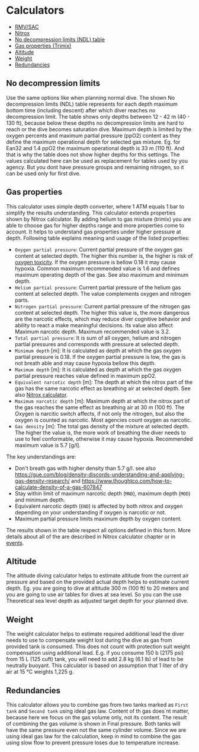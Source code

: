 # Calculators

* [RMV/SAC](./sac.md)
* [Nitrox](./nitrox.md)
* [No decompression limits (NDL) table](./calculators.md#no-decompression-limits)
* [Gas properties (Trimix)](./calculators.md#gas-properties)
* [Altitude](./calculators.md#altitude)
* [Weight](./calculators.md#weight)
* [Redundancies](./calculators.md#redundancies)

## No decompression limits

Use the same options like when planning normal dive. The shown No decompression limits (NDL) table represents for each depth maximum bottom time (including descent) after which diver reaches no decompression limit.
The table shows only depths between 12 - 42 m (40 - 130 ft), because below these depths no decompression limits are hard to reach or the dive becomes saturation dive. Maximum depth is limited by the oxygen percents and maximum partial pressure (ppO2) content as they define the maximum operational depth for selected gas mixture. Eg. for Ean32 and 1.4 ppO2 the maximum operational depth is 33 m (110 ft). And that is why the table does not show higher depths for this settings.
The values calculated here can be used as replacement for tables used by you agency. But you dont have pressure groups and remaining nitrogen, so it can be used only for first dive.

## Gas properties

This calculator uses simple depth converter, where 1 ATM equals 1 bar to simplify the results understanding. This calculator extends properties shown by Nitrox calculator. By adding helium to gas mixture (trimix) you are able to choose gas for higher depths range and more properties come to account. It helps to understand gas properties under higher pressure at depth. 
Following table explains meaning and usage of the listed properties:

* `Oxygen partial pressure`: Current partial pressure of the oxygen gas content at selected depth. The higher this number is, the higher is risk of [oxygen toxicity](./diveinfo.md#oxygen-toxicity). If the oxygen pressure is bellow 0.18 it may cause hypoxia. Common maximum recommended value is 1.6 and defines maximum operating depth of the gas. See also maximum and minimum depth. 
* `Helium partial pressure`: Current partial pressure of the helium gas content at selected depth. The value complements oxygen and nitrogen parts. 
* `Nitrogen partial pressure`: Current partial pressure of the nitrogen gas content at selected depth. The higher this value is, the more dangerous are the narcotic effects, which may reduce diver cognitive behavior and ability to react a make meaningful decisions. Its value also affect Maximum narcotic depth. Maximum recommended value is 3.2.
* `Total partial pressure`: It is sum of all oxygen, helium and nitrogen partial pressures and corresponds with pressure at selected depth.
* `Minimum depth` [m]: It is calculated as depth at which the gas oxygen partial pressure is 0.18. If the oxygen partial pressure is low, the gas is not breath able and may cause hypoxia bellow this depth.  
* `Maximum depth` [m]: It is calculated as depth at which the gas oxygen partial pressure reaches value defined in maximum ppO2.
* `Equivalent narcotic depth` [m]: The depth at which the nitrox part of the gas has the same narcotic effect as breathing air at selected depth. See also [Nitrox calculator](./nitrox.md).
* `Maximum narcotic depth` [m]: Maximum depth at which the nitrox part of the gas reaches the same effect as breathing air at 30 m (100 ft). The Oxygen is narcitic switch affects, if not only the nitrogen, but also the oxygen is counted as narcotic. Most agencies count oxygen as narcotic.
* `Gas density` [m]: The total gas density of the mixture at selected depth. The higher the value is, the more work of breathing the diver needs to use to feel conformable, otherwise it may cause hypoxia. Recommended maximum value is 5.7 [g/l]. 

The key understandings are:

* Don't breath gas with higher density than 5.7 g/l. see also <https://gue.com/blog/density-discords-understanding-and-applying-gas-density-research/> and <https://www.thoughtco.com/how-to-calculate-density-of-a-gas-607847>
* Stay within limit of maximum narcotic depth (`MND`), maximum depth (`MOD`) and minimum depth.
* Equivalent narcotic depth (`END`) is affected by both nitrox and oxygen depending on your understanding if oxygen is narcotic or not.
* Maximum partial pressure limits maximum depth by oxygen content.

The results shown in the table respect all options defined in this form. More details about all of the are described in Nitrox calculator chapter or in [events](./events.md).

## Altitude

The altitude diving calculator helps to estimate altitude from the current air pressure and based on the provided actual depth helps to estimate current depth. Eg. you are going to dive at altitude 300 m (100 ft) to 20 meters and you are going to use air tables for dives at sea level. So you can the use Theoretical sea level depth as adjusted target depth for your planned dive.

## Weight

The weight calculator helps to estimate required additional lead the diver needs to use to compensate weight lost during the dive as gas from provided tank is consumed. This does not count with protection suit weight compensation using additional lead. E.g. if you consume 150 b (2175 psi) from 15 L (125 cuft) tank, you will need to add 2.8 kg (6.1 lb) of lead to be neutrally buoyant. This calculator is based on assumption that 1 liter of dry air at 15 °C weights 1,225 g.

## Redundancies

This calculator allows you to combine gas from two tanks marked as `First tank` and `Second tank` using ideal gas law. Content of th gas does`nt matter, because here we focus on the gas volume only, not its content.
The result of combining the gas volume  is shown in Final pressure. Both tanks will have the same pressure even not the same cylinder volume.
Since we are using ideal gas law for the calculation, keep in mind to combine the gas using slow flow to prevent pressure loses due to temperature increase.  

